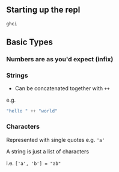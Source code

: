 ## Starting up the repl

``` ghci ```

## Basic Types

### Numbers are as you'd expect (infix)

### Strings

- Can be concatenated together with ``` ++ ```

e.g. 
```haskell 
"hello " ++ "world"
```

### Characters

Represented with single quotes e.g. ``` 'a' ```

A string is just a list of characters

i.e. ``` ['a', 'b'] = "ab" ``` 
